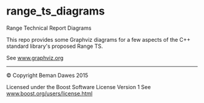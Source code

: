 # range_ts_diagrams
Range Technical Report Diagrams

This repo provides some Graphviz diagrams for a few aspects of the C++ standard library's
proposed Range TS.

See www.graphviz.org

-----

© Copyright Beman Dawes 2015

Licensed under the Boost Software License Version 1
See www.boost.org/users/license.html
